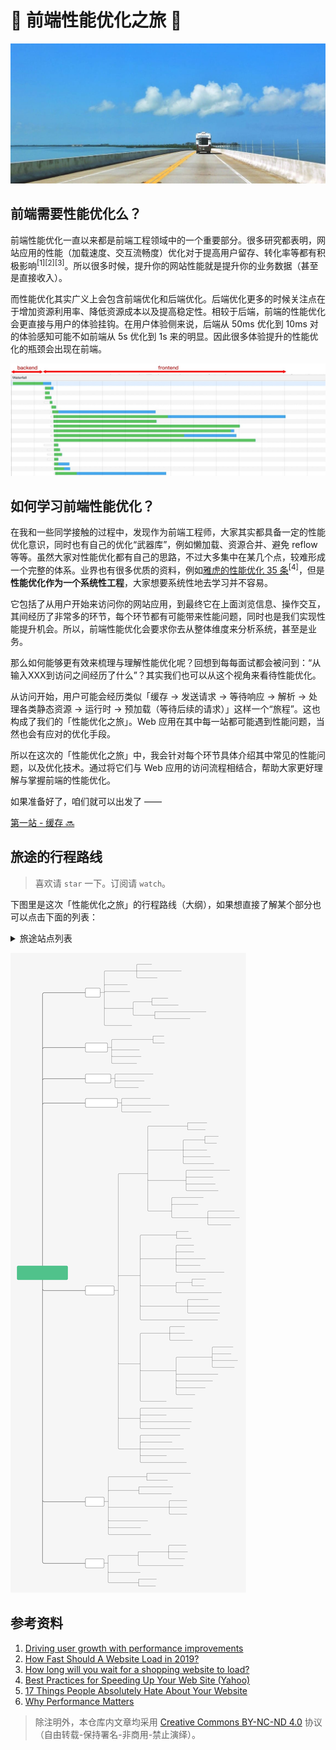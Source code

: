 # 🚵 前端性能优化之旅 🚀

![intro](./img/intro.jpg)

## 前端需要性能优化么？

前端性能优化一直以来都是前端工程领域中的一个重要部分。很多研究都表明，网站应用的性能（加载速度、交互流畅度）优化对于提高用户留存、转化率等都有积极影响<sup>[1]</sup><sup>[2]</sup><sup>[3]</sup>。所以很多时候，提升你的网站性能就是提升你的业务数据（甚至是直接收入）。

而性能优化其实广义上会包含前端优化和后端优化。后端优化更多的时候关注点在于增加资源利用率、降低资源成本以及提高稳定性。相较于后端，前端的性能优化会更直接与用户的体验挂钩。在用户体验侧来说，后端从 50ms 优化到 10ms 对的体验感知可能不如前端从 5s 优化到 1s 来的明显。因此很多体验提升的性能优化的瓶颈会出现在前端。

![waterfall](./img/waterfall.jpg)

## 如何学习前端性能优化？

在我和一些同学接触的过程中，发现作为前端工程师，大家其实都具备一定的性能优化意识，同时也有自己的优化“武器库”，例如懒加载、资源合并、避免 reflow 等等。虽然大家对性能优化都有自己的思路，不过大多集中在某几个点，较难形成一个完整的体系。业界也有很多优质的资料，例如[雅虎的性能优化 35 条](https://github.com/creeperyang/blog/issues/1)<sup>[4]</sup>，但是**性能优化作为一个系统性工程**，大家想要系统性地去学习并不容易。

它包括了从用户开始来访问你的网站应用，到最终它在上面浏览信息、操作交互，其间经历了非常多的环节，每个环节都有可能带来性能问题，同时也是我们实现性能提升机会。所以，前端性能优化会要求你去从整体维度来分析系统，甚至是业务。

那么如何能够更有效来梳理与理解性能优化呢？回想到每每面试都会被问到：“从输入XXX到访问之间经历了什么”？其实我们也可以从这个视角来看待性能优化。

从访问开始，用户可能会经历类似「缓存 -> 发送请求 -> 等待响应 -> 解析 -> 处理各类静态资源 -> 运行时 -> 预加载（等待后续的请求）」这样一个“旅程”。这也构成了我们的「性能优化之旅」。Web 应用在其中每一站都可能遇到性能问题，当然也会有应对的优化手段。

所以在这次的「性能优化之旅」中，我会针对每个环节具体介绍其中常见的性能问题，以及优化技术。通过将它们与 Web 应用的访问流程相结合，帮助大家更好理解与掌握前端的性能优化。

如果准备好了，咱们就可以出发了 ——

[第一站 - 缓存 🔜](../1-cache/README.md)

## 旅途的行程路线

> 喜欢请 `star` 一下。订阅请 `watch`。

下图里是这次「性能优化之旅」的行程路线（大纲），如果想直接了解某个部分也可以点击下面的列表：

<details>
<summary>旅途站点列表</summary>

- [第一站 - 缓存](./1-cache/README.md)
- [第二站 - 发送请求](./2-request/README.md)
- [第三站 - 服务端处理](./3-response/README.md)
- [第四站 - 下载与解析页面](./4-parse/README.md)
- [第五站 - 页面静态资源](./5-subresources/README.md)
  - [JavaScript](./5-subresources/javascript.md)
  - [CSS](./5-subresources/css.md)
  - [图片](./5-subresources/image.md)
  - [字体](./5-subresources/font.md)
  - [视频](./5-subresources/video.md)
- [第六站 - 运行时](./6-runtime/README.md)
- [第七站 - 预加载](./7-preload/README.md)
- [尾声](./END.md)
- TODO:
  - 性能指标
  - 性能监控

</details>

![overall](./img/overall.svg)

## 参考资料

1. [Driving user growth with performance improvements](https://medium.com/@Pinterest_Engineering/driving-user-growth-with-performance-improvements-cfc50dafadd7)
1. [How Fast Should A Website Load in 2019?](https://www.hobo-web.co.uk/your-website-design-should-load-in-4-seconds/)
1. [How long will you wait for a shopping website to load?](https://www.bbc.com/news/business-37100091)
1. [Best Practices for Speeding Up Your Web Site (Yahoo)](https://github.com/creeperyang/blog/issues/1)
1. [17 Things People Absolutely Hate About Your Website](https://blog.hubspot.com/blog/tabid/6307/bid/32307/15-things-people-absolutely-hate-about-your-website.aspx)
1. [Why Performance Matters](https://developers.google.com/web/fundamentals/performance/why-performance-matters/)

> 除注明外，本仓库内文章均采用 [Creative Commons BY-NC-ND 4.0](https://creativecommons.org/licenses/by-nc-nd/4.0/deed.zh) 协议（自由转载-保持署名-非商用-禁止演绎）。
